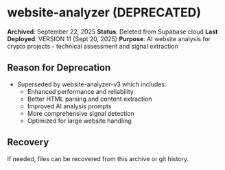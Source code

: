 # website-analyzer (DEPRECATED)

**Archived**: September 22, 2025
**Status**: Deleted from Supabase cloud
**Last Deployed**: VERSION 11 (Sept 20, 2025)
**Purpose**: AI website analysis for crypto projects - technical assessment and signal extraction

## Reason for Deprecation
- Superseded by website-analyzer-v3 which includes:
  - Enhanced performance and reliability
  - Better HTML parsing and content extraction
  - Improved AI analysis prompts
  - More comprehensive signal detection
  - Optimized for large website handling

## Recovery
If needed, files can be recovered from this archive or git history.